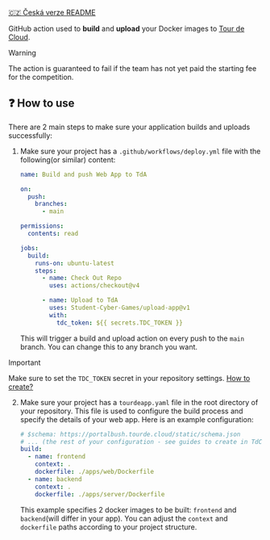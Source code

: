 [🇨🇿 Česká verze README](README.cs.md)

GitHub action used to **build** and **upload** your Docker images to [Tour de Cloud](https://tourde.cloud).

> [!WARNING]
> The action is guaranteed to fail if the team has not yet paid the starting fee for the competition. 

## ❓ How to use

There are 2 main steps to make sure your application builds and uploads successfully:

1) Make sure your project has a `.github/workflows/deploy.yml` file with the following(or similar) content:

    ```yaml
    name: Build and push Web App to TdA
    
    on:
      push:
        branches:
          - main
    
    permissions:
      contents: read
    
    jobs:
      build:
        runs-on: ubuntu-latest
        steps:
          - name: Check Out Repo
            uses: actions/checkout@v4
    
          - name: Upload to TdA
            uses: Student-Cyber-Games/upload-app@v1
            with:
              tdc_token: ${{ secrets.TDC_TOKEN }}
    ```
    
    This will trigger a build and upload action on every push to the `main` branch. You can change this to any branch you want.
    
> [!IMPORTANT] 
> Make sure to set the `TDC_TOKEN` secret in your repository settings. [How to create?](https://docs.github.com/en/actions/security-for-github-actions/security-guides/using-secrets-in-github-actions#creating-secrets-for-a-repository)

2) Make sure your project has a `tourdeapp.yaml` file in the root directory of your repository. This file is used to configure the build process and specify the details of your web app. Here is an example configuration:

    ```yaml
    # $schema: https://portalbush.tourde.cloud/static/schema.json
    # ... (the rest of your configuration - see guides to create in TdC documentation)
    build:
      - name: frontend
        context: .
        dockerfile: ./apps/web/Dockerfile
      - name: backend
        context: .
        dockerfile: ./apps/server/Dockerfile
    
    ```
    
    This example specifies 2 docker images to be built: `frontend` and `backend`(will differ in your app). You can adjust the `context` and `dockerfile` paths according to your project structure.